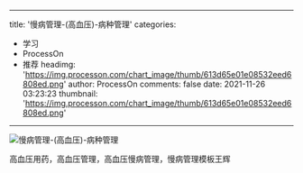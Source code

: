 
---
title: '慢病管理-(高血压)-病种管理'
categories: 
 - 学习
 - ProcessOn
 - 推荐
headimg: 'https://img.processon.com/chart_image/thumb/613d65e01e08532eed6808ed.png'
author: ProcessOn
comments: false
date: 2021-11-26 03:23:23
thumbnail: 'https://img.processon.com/chart_image/thumb/613d65e01e08532eed6808ed.png'
---

<div>   
<img class="thumb" alt="慢病管理-(高血压)-病种管理" src="https://img.processon.com/chart_image/thumb/613d65e01e08532eed6808ed.png" referrerpolicy="no-referrer">
<p>高血压用药，高血压管理，高血压慢病管理，慢病管理模板王辉</p>  
</div>
            